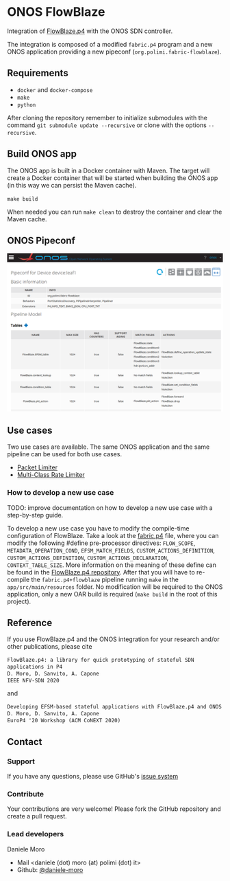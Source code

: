 # ONOS FlowBlaze
Integration of [FlowBlaze.p4](https://github.com/ANTLab-polimi/flowblaze.p4) 
with the ONOS SDN controller.

The integration is composed of a modified `fabric.p4` program and a new ONOS
application providing a new pipeconf (`org.polimi.fabric-flowblaze`).

## Requirements
- `docker` and `docker-compose`
- `make`
- `python`

After cloning the repository remember to initialize submodules with the command
`git submodule update --recursive` or clone with the options `--recursive`.

## Build ONOS app
The ONOS app is built in a Docker container with Maven. The target will create a Docker
container that will be started when building the ONOS app (in this way we can persist the Maven cache).

`make build`

When needed you can run `make clean` to destroy the container and clear the Maven cache.

## ONOS Pipeconf
![](pipeconf_onos.png)

## Use cases
Two use cases are available. The same ONOS application and the same pipeline can 
be used for both use cases.

- [Packet Limiter](examples/packet_limiter)
- [Multi-Class Rate Limiter](examples/class_rate_limiter)

### How to develop a new use case
TODO: improve documentation on how to develop a new use case with a step-by-step guide.

To develop a new use case you have to modify the compile-time configuration of
FlowBlaze. 
Take a look at the [fabric.p4](app/src/main/resources/fabric.p4) file,
where you can modify the following #define pre-processor directives: `FLOW_SCOPE`,
`METADATA_OPERATION_COND`, `EFSM_MATCH_FIELDS`, `CUSTOM_ACTIONS_DEFINITION`,
`CUSTOM_ACTIONS_DEFINITION`, `CUSTOM_ACTIONS_DECLARATION`, `CONTEXT_TABLE_SIZE`.
More information on the meaning of these define can be found in the 
[FlowBlaze.p4 repository](https://www.github.com/ANTLab-polimi/flowblaze.p4).
After that you will have to re-compile the `fabric.p4+flowblaze` pipeline running
`make` in the `app/src/main/resources` folder. No modification will be required 
to the ONOS application, only a new OAR build is required (`make build` in the root of this project).

## Reference

If you use FlowBlaze.p4 and the ONOS integration for your research and/or other 
publications, please cite
```
FlowBlaze.p4: a library for quick prototyping of stateful SDN applications in P4
D. Moro, D. Sanvito, A. Capone
IEEE NFV-SDN 2020
```
and 
```
Developing EFSM-based stateful applications with FlowBlaze.p4 and ONOS
D. Moro, D. Sanvito, A. Capone
EuroP4 '20 Workshop (ACM CoNEXT 2020)
```

## Contact

### Support

If you have any questions, please use GitHub's [issue system](https://github.com/ANTLab-polimi/ONOS-flowblaze/issues)

### Contribute

Your contributions are very welcome! Please fork the GitHub repository and create a pull request.

### Lead developers

Daniele Moro
* Mail <daniele (dot) moro (at) polimi (dot) it>
* Github: [@daniele-moro](https://github.com/daniele-moro)
